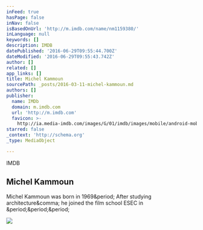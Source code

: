 ```yaml
---
inFeed: true
hasPage: false
inNav: false
isBasedOnUrl: 'http://m.imdb.com/name/nm1159380/'
inLanguage: null
keywords: []
description: IMDB
datePublished: '2016-06-29T09:55:44.700Z'
dateModified: '2016-06-29T09:55:43.742Z'
author: []
related: []
app_links: []
title: Michel Kammoun
sourcePath: _posts/2016-03-11-michel-kammoun.md
authors: []
publisher:
  name: IMDb
  domain: m.imdb.com
  url: 'http://m.imdb.com'
  favicon: >-
    http://ia.media-imdb.com/images/G/01/imdb/images/mobile/android-mobile-196x196-1358942022._CB361295825_.png
starred: false
_context: 'http://schema.org'
_type: MediaObject

---
```

IMDB

<article style=""><h1>Michel Kammoun</h1><p>Michel Kammoun was born in 1969&amp;period; After studying architecture&amp;comma; he joined the film school ESEC in &amp;period;&amp;period;&amp;period;</p><img src="http://ia.media-imdb.com/images/G/01/imdb/images/logos/imdb_fb_logo-1730868325._CB306318125_.png" /></article>